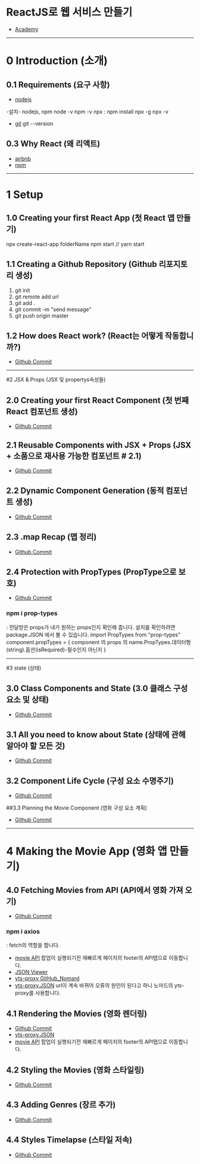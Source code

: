 # ReactJS로 웹 서비스 만들기
- [Academy](https://academy.nomadcoders.co/)

---

# 0 Introduction (소개)

## 0.1 Requirements (요구 사항)
- [nodejs](https://nodejs.org/ko/)

-설치-
nodejs, npm
node -v
npm -v
npx : npm install npx -g
npx -v

- [git](https://git-scm.com/downloads)
git --version

## 0.3 Why React (왜 리액트)
- [airbnb](https://www.airbnb.co.kr/?_set_bev_on_new_domain=1587733816_k8%2FquwHNa148VREX)
- [npm](https://www.npmjs.com/package/react)

---

# 1 Setup

## 1.0 Creating your first React App (첫 React 앱 만들기)
npx create-react-app folderName
npm start // yarn start

## 1.1 Creating a Github Repository (Github 리포지토리 생성)
1. git init
2. git remote add url
3. git add .
4. git commit -m "send message"
5. git push origin master

## 1.2 How does React work? (React는 어떻게 작동합니까?)
- [Github Commit](https://github.com/nomadcoders/movie_app_2019/commit/c8ad2777cd947577c1d37cdb352f57adc02715ea)

---

#2 JSX & Props (JSX 및 propertys속성들)

## 2.0 Creating your first React Component (첫 번째 React 컴포넌트 생성)
- [Github Commit](https://github.com/nomadcoders/movie_app_2019/commit/59cce1b820446fbe8082e474c0dbc7eda881fb2b)

## 2.1 Reusable Components with JSX + Props (JSX + 소품으로 재사용 가능한 컴포넌트 # 2.1)
- [Github Commit](https://github.com/nomadcoders/movie_app_2019/commit/fe46e7d72f881957b8b02b9577a2a653cc564df3)

## 2.2 Dynamic Component Generation (동적 컴포넌트 생성)
- [Github Commit](https://github.com/nomadcoders/movie_app_2019/commit/1c1b76de8c9474f3b8744bbc1256c5e379dbf47c)

## 2.3 .map Recap (맵 정리)
- [Github Commit](https://github.com/nomadcoders/movie_app_2019/commit/37bffcefb8ff938f179eaa2f7aa03d0d4db9bc5d)

## 2.4 Protection with PropTypes (PropType으로 보호)
- [Github Commit](https://github.com/nomadcoders/movie_app_2019/commit/8cda4ac2bff5aef0b5fc79b3d5d7d3870597b505)
### npm i prop-types 
: 전달받은 props가 내가 원하는 props인지 확인해 줍니다.
설치를 확인하려면 package.JSON 에서 볼 수 있습니다.
import PropTypes from "prop-types"
component.propTypes = {
component 의 props 의 name.PropTypes.데이터형(string).옵션(isRequired)-필수인지 아닌지
}

---

#3 state (상태)

## 3.0 Class Components and State (3.0 클래스 구성 요소 및 상태)
- [Github Commit](https://github.com/nomadcoders/movie_app_2019/commit/cc168ef2a5051959907ee39859a0463155142347)

## 3.1 All you need to know about State (상태에 관해 알아야 할 모든 것)
- [Github Commit](https://github.com/nomadcoders/movie_app_2019/commit/f6ec493d50c0c739f935d4ad9b3b43e449af8706)

## 3.2 Component Life Cycle (구성 요소 수명주기)
- [Github Commit](https://github.com/nomadcoders/movie_app_2019/commit/cf8dbe6adda843669a297248c5e8650b8718080b)

##3.3 Planning the Movie Component (영화 구성 요소 계획)
- [Github Commit](https://github.com/nomadcoders/movie_app_2019/commit/4331781051ca928d4bd7eb134c300e9118af6cee)

---

# 4 Making the Movie App (영화 앱 만들기)

## 4.0 Fetching Movies from API (API에서 영화 가져 오기)
- [Github Commit](https://github.com/nomadcoders/movie_app_2019/commit/585423283e442c51ba944816e9b1552ddaa05cba)
### npm i axios
: fetch의 역할을 합니다.
- [movie API](https://yts.mx/)
팝업이 실행되기전 재빠르게 페이지의 footer의 API탭으로 이동합니다.
- [JSON Viewer](https://chrome.google.com/webstore/detail/json-viewer/gbmdgpbipfallnflgajpaliibnhdgobh?hl=ko)
- [yts-proxy GitHub_Nomard](https://github.com/serranoarevalo/yts-proxy)
- [yts-proxy.JSON](https://yts-proxy.now.sh/list_movies.json)
url이 계속 바뀌어 오류의 원인이 된다고 하니 노마드의 yts-proxy를 사용합니다.

## 4.1 Rendering the Movies (영화 렌더링)
- [Github Commit](https://github.com/nomadcoders/movie_app_2019/commit/bb5b433bed6198aade1835fae6e181bab7b41f89)
- [yts-proxy.JSON](https://yts-proxy.now.sh/list_movies.json)
- [movie API](https://yts.mx/)
팝업이 실행되기전 재빠르게 페이지의 footer의 API탭으로 이동합니다.

## 4.2 Styling the Movies (영화 스타일링)
- [Github Commit](https://github.com/nomadcoders/movie_app_2019/commit/1777ae1284fdfd0b60e18e84f46d952a0a7548c3)

## 4.3 Adding Genres (장르 추가)
- [Github Commit](https://github.com/nomadcoders/movie_app_2019/commit/a51e4ec2302165e41c8068f0eaa3f4f359080a0d)

## 4.4 Styles Timelapse (스타일 저속)
- [Github Commit](https://github.com/nomadcoders/movie_app_2019/commit/c0a3270f5824c2555e2621190c6307cbaefe0704)